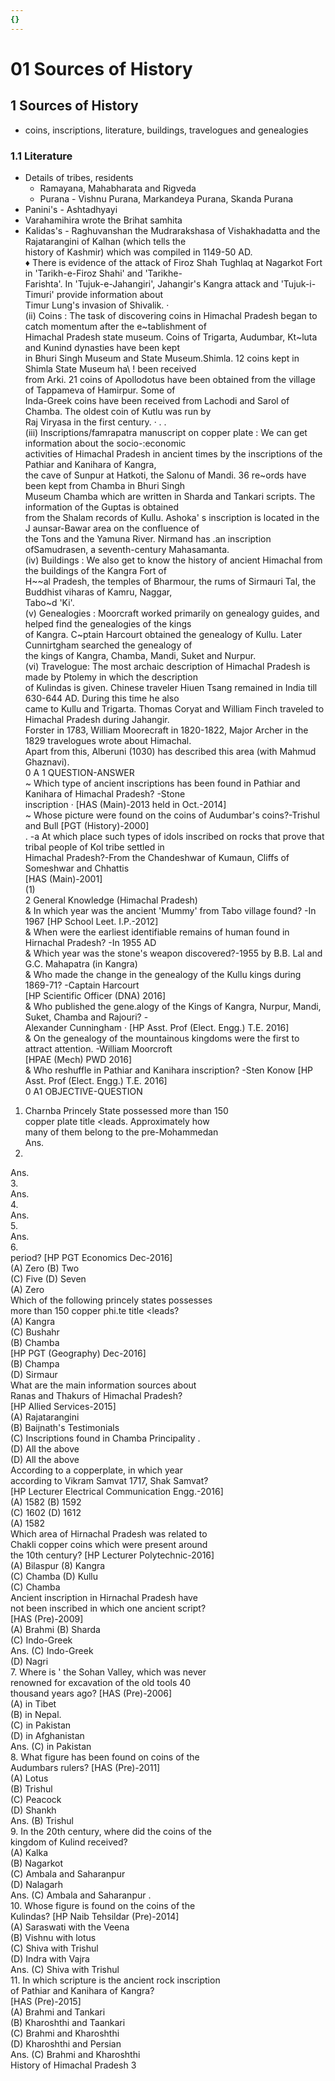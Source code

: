 ```yaml
---
{}
---
```

   
# 01 Sources of History   
## 1 Sources of History   
* coins, inscriptions, literature, buildings, travelogues and genealogies   
### 1.1 Literature   
* Details of tribes, residents   
	* Ramayana, Mahabharata and Rigveda   
	* Purana - Vishnu Purana, Markandeya Purana, Skanda Purana   
* Panini's - Ashtadhyayi   
* Varahamihira wrote the Brihat samhita   
* Kalidas's - Raghuvanshan the Mudrarakshasa of Vishakhadatta and the Rajatarangini of Kalhan (which tells the   
history of Kashmir) which was compiled in 1149-50 AD.   
♦ There is evidence of the attack of Firoz Shah Tughlaq at Nagarkot Fort in 'Tarikh-e-Firoz Shahi' and 'Tarikhe-   
Farishta'. In 'Tujuk-e-Jahangiri', Jahangir's Kangra attack and 'Tujuk-i-Timuri' provide information about   
Timur Lung's invasion of Shivalik. ·   
(ii) Coins : The task of discovering coins in Himachal Pradesh began to catch momentum after the e~tablishment of   
Himachal Pradesh state museum. Coins of Trigarta, Audumbar, Kt~luta and Kunind dynasties have been kept   
in Bhuri Singh Museum and State Museum.Shimla. 12 coins kept in Shimla State Museum ha\ ! been received   
from Arki. 21 coins of Apollodotus have been obtained from the village of Tappameva of Hamirpur. Some of   
Inda-Greek coins have been received from Lachodi and Sarol of Chamba. The oldest coin of Kutlu was run by   
Raj Viryasa in the first century. · . .   
(iii) Inscriptions/famrapatra manuscript on copper plate : We can get information about the socio-:economic   
activities of Himachal Pradesh in ancient times by the inscriptions of the Pathiar and Kanihara of Kangra,   
the cave of Sunpur at Hatkoti, the Salonu of Mandi. 36 re~ords have been kept from Chamba in Bhuri Singh   
Museum Chamba which are written in Sharda and Tankari scripts. The information of the Guptas is obtained   
from the Shalam records of Kullu. Ashoka' s inscription is located in the J aunsar-Bawar area on the confluence of   
the Tons and the Yamuna River. Nirmand has .an inscription ofSamudrasen, a seventh-century Mahasamanta.   
(iv) Buildings : We also get to know the history of ancient Himachal from the buildings of the Kangra Fort of   
H~~al Pradesh, the temples of Bharmour, the rums of Sirmauri Tal, the Buddhist viharas of Kamru, Naggar,   
Tabo~d 'Ki'.   
(v) Genealogies : Moorcraft worked primarily on genealogy guides, and helped find the genealogies of the kings   
of Kangra. C~ptain Harcourt obtained the genealogy of Kullu. Later Cunnirtgham searched the genealogy of   
the kings of Kangra, Chamba, Mandi, Suket and Nurpur.   
(vi) Travelogue: The most archaic description of Himachal Pradesh is made by Ptolemy in which the description   
of Kulindas is given. Chinese traveler Hiuen Tsang remained in India till 630-644 AD. During this time he also   
came to Kullu and Trigarta. Thomas Coryat and William Finch traveled to Himachal Pradesh during Jahangir.   
Forster in 1783, William Moorecraft in 1820-1822, Major Archer in the 1829 travelogues wrote about Himachal.   
Apart from this, Alberuni (1030) has described this area (with Mahmud Ghaznavi).   
0 A 1 QUESTION-ANSWER   
~ Which type of ancient inscriptions has been found in Pathiar and Kanihara of Himachal Pradesh? -Stone   
inscription · [HAS (Main)-2013 held in Oct.-2014]   
~ Whose picture were found on the coins of Audumbar's coins?-Trishul and Bull [PGT (History)-2000]   
. -a At which place such types of idols inscribed on rocks that prove that tribal people of Kol tribe settled in   
Himachal Pradesh?-From the Chandeshwar of Kumaun, Cliffs of Someshwar and Chhattis   
[HAS (Main)-2001]   
(1)   
2 General Knowledge (Himachal Pradesh)   
& In which year was the ancient 'Mummy' from Tabo village found? -In 1967 [HP School Leet. I.P.-2012]   
& When were the earliest identifiable remains of human found in Hirnachal Pradesh? -In 1955 AD   
& Which year was the stone's weapon discovered?-1955 by B.B. Lal and G.C. Mahapatra (in Kangra)   
& Who made the change in the genealogy of the Kullu kings during 1869-71? -Captain Harcourt   
[HP Scientific Officer (DNA) 2016]   
& Who published the gene.alogy of the Kings of Kangra, Nurpur, Mandi, Suket, Chamba and Rajouri? -   
Alexander Cunningham · [HP Asst. Prof (Elect. Engg.) T.E. 2016]   
& On the genealogy of the mountainous kingdoms were the first to attract attention. -William Moorcroft   
[HPAE (Mech) PWD 2016]   
& Who reshuffle in Pathiar and Kanihara inscription? -Sten Konow [HP Asst. Prof (Elect. Engg.) T.E. 2016]   
0 A1 OBJECTIVE-QUESTION   
1. Charnba Princely State possessed more than 150   
copper plate title <leads. Approximately how   
many of them belong to the pre-Mohammedan   
Ans.   
2.   
Ans.   
3.   
Ans.   
4.   
Ans.   
5.   
Ans.   
6.   
period? [HP PGT Economics Dec-2016]   
(A) Zero (B) Two   
(C) Five (D) Seven   
(A) Zero   
Which of the following princely states possesses   
more than 150 copper phi.te title <leads?   
(A) Kangra   
(C) Bushahr   
(B) Chamba   
[HP PGT (Geography) Dec-2016]   
(B) Champa   
(D) Sirmaur   
What are the main information sources about   
Ranas and Thakurs of Himachal Pradesh?   
[HP Allied Services-2015]   
(A) Rajatarangini   
(B) Baijnath's Testimonials   
(C) Inscriptions found in Chamba Principality .   
(D) All the above   
(D) All the above   
According to a copperplate, in which year   
according to Vikram Samvat 1717, Shak Samvat?   
[HP Lecturer Electrical Communication Engg.-2016]   
(A) 1582 (B) 1592   
(C) 1602 (D) 1612   
(A) 1582   
Which area of Hirnachal Pradesh was related to   
Chakli copper coins which were present around   
the 10th century? [HP Lecturer Polytechnic-2016]   
(A) Bilaspur (8) Kangra   
(C) Chamba (D) Kullu   
(C) Chamba   
Ancient inscription in Hirnachal Pradesh have   
not been inscribed in which one ancient script?   
[HAS (Pre)-2009]   
(A) Brahmi (B) Sharda   
(C) Indo-Greek   
Ans. (C) Indo-Greek   
(D) Nagri   
7. Where is ' the Sohan Valley, which was never   
renowned for excavation of the old tools 40   
thousand years ago? [HAS (Pre)-2006]   
(A) in Tibet   
(B) in Nepal.   
(C) in Pakistan   
(D) in Afghanistan   
Ans. (C) in Pakistan   
8. What figure has been found on coins of the   
Audumbars rulers? [HAS (Pre)-2011]   
(A) Lotus   
(B) Trishul   
(C) Peacock   
(D) Shankh   
Ans. (B) Trishul   
9. In the 20th century, where did the coins of the   
kingdom of Kulind received?   
(A) Kalka   
(B) Nagarkot   
(C) Ambala and Saharanpur   
(D) Nalagarh   
Ans. (C) Ambala and Saharanpur .   
10. Whose figure is found on the coins of the   
Kulindas? [HP Naib Tehsildar (Pre)-2014]   
(A) Saraswati with the Veena   
(B) Vishnu with lotus   
(C) Shiva with Trishul   
(D) Indra with Vajra   
Ans. (C) Shiva with Trishul   
11. In which scripture is the ancient rock inscription   
of Pathiar and Kanihara of Kangra?   
[HAS (Pre)-2015]   
(A) Brahmi and Tankari   
(B) Kharoshthi and Taankari   
(C) Brahmi and Kharoshthi   
(D) Kharoshthi and Persian   
Ans. (C) Brahmi and Kharoshthi   
History of Himachal Pradesh 3